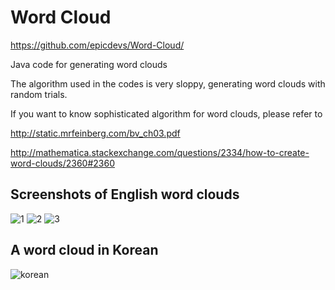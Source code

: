 Word Cloud
==========
https://github.com/epicdevs/Word-Cloud/

Java code for generating word clouds

The algorithm used in the codes is very sloppy, generating word clouds with random trials.

If you want to know sophisticated algorithm for word clouds, please refer to

http://static.mrfeinberg.com/bv_ch03.pdf

http://mathematica.stackexchange.com/questions/2334/how-to-create-word-clouds/2360#2360

Screenshots of English word clouds
---
![1](https://github.com/epicdevs/Word-Cloud/raw/master/img/1.png)
![2](https://github.com/epicdevs/Word-Cloud/raw/master/img/2.png)
![3](https://github.com/epicdevs/Word-Cloud/raw/master/img/3.png)

A word cloud in Korean
---
![korean](https://github.com/epicdevs/Word-Cloud/raw/master/img/korean.png)
